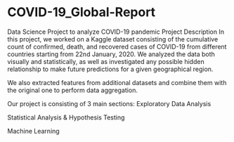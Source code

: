 # COVID-19_Global-Report
Data Science Project to analyze COVID-19 pandemic
Project Description
In this project, we worked on a Kaggle dataset consisting of the cumulative count of confirmed, death, and recovered cases of COVID-19 from different countries starting from 22nd January, 2020. We analyzed the data both visually and statistically, as well as investigated any possible hidden relationship to make future predictions for a given geographical region. 

We also extracted features from additional datasets and combine them with the original one to perform data aggregation.

Our project is consisting of 3 main sections:
Exploratory Data Analysis

Statistical Analysis & Hypothesis Testing

Machine Learning
